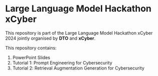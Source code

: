 # Large Language Model Hackathon xCyber
This repository is part of the Large Language Model Hackathon xCyber 2024 jointly organised by **DTO** and **xCyber**.

This repository contains:
1. PowerPoint Slides
2. Tutorial 1: Prompt Engineering for Cybersecurity
3. Tutorial 2: Retrieval Augmentation Generation for Cybersecurity
